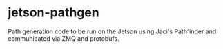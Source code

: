 # jetson-pathgen
Path generation code to be run on the Jetson using Jaci's Pathfinder and communicated via ZMQ and protobufs.
